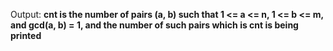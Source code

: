 Output: **cnt is the number of pairs (a, b) such that 1 <= a <= n, 1 <= b <= m, and gcd(a, b) = 1, and the number of such pairs which is cnt is being printed**